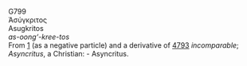<body>
  <p>G799<br>  Ἀσύγκριτος  <br> Asugkritos  <br><i>as-oong‘-kree-tos </i><br>From <a href="g0001.htm">1</a> (as a negative particle) and a derivative of <a href="g4793.htm">4793</a>  <i>incomparable</i>; <i>Asyncritus</i>, a Christian: - Asyncritus.<br></p>
 </body>